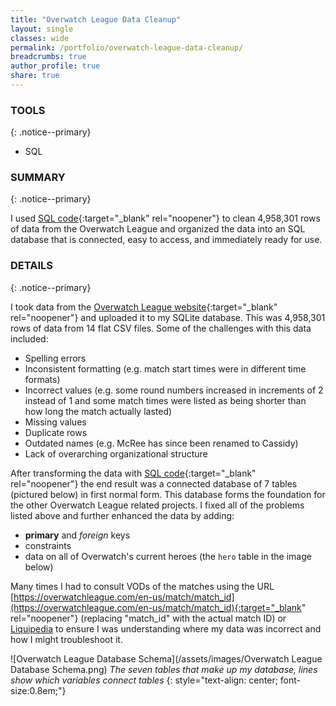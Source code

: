 ```yaml
---
title: "Overwatch League Data Cleanup"
layout: single
classes: wide
permalink: /portfolio/overwatch-league-data-cleanup/
breadcrumbs: true
author_profile: true
share: true
---
```


### TOOLS
{: .notice--primary}

- SQL


### SUMMARY
{: .notice--primary}

  I used [SQL code](https://github.com/mtollefsen/overwatch-league-data-projects/tree/main/Data%20Cleanup){:target="_blank" rel="noopener"} to clean 4,958,301 rows of data from the Overwatch League and organized the data into an SQL database that is connected, easy to access, and immediately ready for use.
  

### DETAILS
{: .notice--primary}

  I took data from the [Overwatch League website](https://overwatchleague.com/en-us/statslab){:target="_blank" rel="noopener"} and uploaded it to my SQLite database. This was 4,958,301 rows of data from 14 flat CSV files. Some of the challenges with this data included:
  - Spelling errors
  - Inconsistent formatting  (e.g. match start times were in different time formats)
  - Incorrect values  (e.g. some round numbers increased in increments of 2 instead of 1 and some match times were listed as being shorter than how long the match actually lasted)
  - Missing values
  - Duplicate rows
  - Outdated names  (e.g. McRee has since been renamed to Cassidy)
  - Lack of overarching organizational structure

  After transforming the data with [SQL code](https://github.com/mtollefsen/overwatch-league-data-projects/tree/main/Data%20Cleanup){:target="_blank" rel="noopener"} the end result was a connected database of 7 tables (pictured below) in first normal form. This database forms the foundation for the other Overwatch League related projects. I fixed all of the problems listed above and further enhanced the data by adding:
  - **primary** and *foreign* keys
  - constraints
  - data on all of Overwatch's current heroes (the `hero` table in the image below)

  Many times I had to consult VODs of the matches using the URL [https://overwatchleague.com/en-us/match/match_id](https://overwatchleague.com/en-us/match/match_id){:target="_blank" rel="noopener"} (replacing "match_id" with the actual match ID) or [Liquipedia](https://liquipedia.net/overwatch/Main_Page) to ensure I was understanding where my data was incorrect and how I might troubleshoot it.
  
  ![Overwatch League Database Schema](/assets/images/Overwatch League Database Schema.png)
  *The seven tables that make up my database, lines show which variables connect tables*
  {: style="text-align: center; font-size:0.8em;"}



